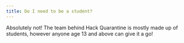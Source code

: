 ```yaml
---
title: Do I need to be a student?
---
```

Absolutely not! The team behind Hack Quarantine is mostly made up of students, however anyone age 13 and above can give it a go!
